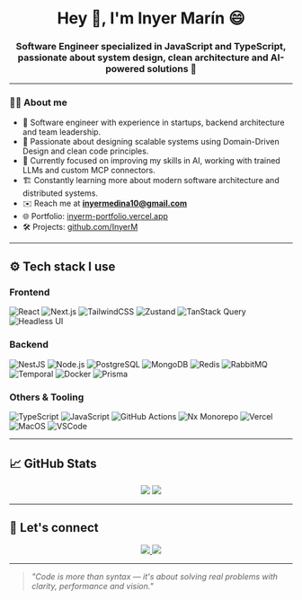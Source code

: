 # **<div align="center">Hey 👋, I'm Inyer Marín 😄</div>**

### <div align="center">Software Engineer specialized in JavaScript and TypeScript, passionate about system design, clean architecture and AI-powered solutions 🚀</div>

---

### 👨‍💻 About me

- 💼 Software engineer with experience in startups, backend architecture and team leadership.
- 🧠 Passionate about designing scalable systems using Domain-Driven Design and clean code principles.
- 🤖 Currently focused on improving my skills in AI, working with trained LLMs and custom MCP connectors.
- 🏗️ Constantly learning more about modern software architecture and distributed systems.
- ✉️ Reach me at **inyermedina10@gmail.com**
- 🌐 Portfolio: [inyerm-portfolio.vercel.app](https://inyerm-portfolio.vercel.app/)
- 🛠️ Projects: [github.com/InyerM](https://github.com/InyerM)

---

## ⚙️ Tech stack I use

### Frontend

![React](https://img.shields.io/badge/react-%2320232a.svg?style=for-the-badge&logo=react&logoColor=%2361DAFB)
![Next.js](https://img.shields.io/badge/Next-black?style=for-the-badge&logo=next.js&logoColor=white)
![TailwindCSS](https://img.shields.io/badge/tailwindcss-%2338B2AC.svg?style=for-the-badge&logo=tailwind-css&logoColor=white)
![Zustand](https://img.shields.io/badge/Zustand-%23000000.svg?style=for-the-badge&logo=Zustand&logoColor=white)
![TanStack Query](https://img.shields.io/badge/TanStack%20Query-%23ff4154.svg?style=for-the-badge&logo=react-query&logoColor=white)
![Headless UI](https://img.shields.io/badge/HeadlessUI-%23000000.svg?style=for-the-badge&logo=tailwind-css&logoColor=white)

### Backend

![NestJS](https://img.shields.io/badge/nestjs-%23E0234E.svg?style=for-the-badge&logo=nestjs&logoColor=white)
![Node.js](https://img.shields.io/badge/node.js-6DA55F?style=for-the-badge&logo=node.js&logoColor=white)
![PostgreSQL](https://img.shields.io/badge/postgres-%23316192.svg?style=for-the-badge&logo=postgresql&logoColor=white)
![MongoDB](https://img.shields.io/badge/MongoDB-%234ea94b.svg?style=for-the-badge&logo=mongodb&logoColor=white)
![Redis](https://img.shields.io/badge/Redis-%23DC382D.svg?style=for-the-badge&logo=redis&logoColor=white)
![RabbitMQ](https://img.shields.io/badge/RabbitMQ-%23FF6600.svg?style=for-the-badge&logo=rabbitmq&logoColor=white)
![Temporal](https://img.shields.io/badge/Temporal-%23000000.svg?style=for-the-badge&logo=temporal&logoColor=white)
![Docker](https://img.shields.io/badge/docker-%230db7ed.svg?style=for-the-badge&logo=docker&logoColor=white)
![Prisma](https://img.shields.io/badge/Prisma-%23000000.svg?style=for-the-badge&logo=prisma&logoColor=white)

### Others & Tooling

![TypeScript](https://img.shields.io/badge/typescript-%23007ACC.svg?style=for-the-badge&logo=typescript&logoColor=white)
![JavaScript](https://img.shields.io/badge/javascript-%23323330.svg?style=for-the-badge&logo=javascript&logoColor=%23F7DF1E)
![GitHub Actions](https://img.shields.io/badge/GitHub%20Actions-%232671E5.svg?style=for-the-badge&logo=githubactions&logoColor=white)
![Nx Monorepo](https://img.shields.io/badge/Nx-%23000000.svg?style=for-the-badge&logo=nx&logoColor=white)
![Vercel](https://img.shields.io/badge/vercel-%23000000.svg?style=for-the-badge&logo=vercel&logoColor=white)
![MacOS](https://img.shields.io/badge/MacOS-%23000000.svg?style=for-the-badge&logo=apple&logoColor=white)
![VSCode](https://img.shields.io/badge/VSCode-%23007ACC.svg?style=for-the-badge&logo=visualstudiocode&logoColor=white)

---

## 📈 GitHub Stats

<div align="center">
  <img src="https://github-readme-stats.vercel.app/api?username=InyerM&show_icons=true&count_private=true&hide_border=true" />
  <img src="https://github-readme-stats.vercel.app/api/top-langs/?username=InyerM&hide_border=true&layout=compact" />
</div>

---

## 🤝 Let's connect

<div align="center">
  <a href="https://linkedin.com/in/inyerm/" target="_blank">
    <img src="https://img.shields.io/badge/linkedin-%231E77B5.svg?&style=for-the-badge&logo=linkedin&logoColor=white" />
  </a>
  <a href="https://github.com/InyerM" target="_blank">
    <img src="https://img.shields.io/badge/github-%2324292e.svg?&style=for-the-badge&logo=github&logoColor=white" />
  </a>
</div>

---

> *"Code is more than syntax — it's about solving real problems with clarity, performance and vision."*
